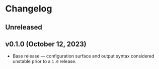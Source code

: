 # Changelog

<!-- 
    Add changes to the Unreleased section during development.
    Do not change this header — the GitHub action that releases
    this project will edit this file and add the version header for you.
    The Unreleased block will also be used for the GitHub release notes.
-->

## Unreleased

## v0.1.0 (October 12, 2023)

* Base release — configuration surface and output syntax considered unstable prior to a `1.0` release.

